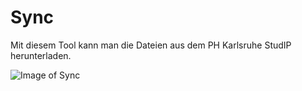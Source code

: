 # Sync

Mit diesem Tool kann man die Dateien aus dem PH Karlsruhe StudIP herunterladen.


![Image of Sync]()